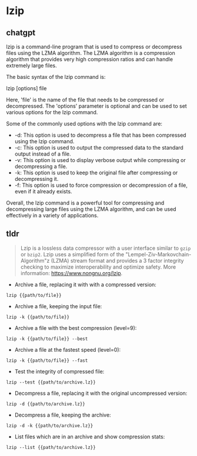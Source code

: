 # lzip 
## chatgpt 
lzip is a command-line program that is used to compress or decompress files using the LZMA algorithm. The LZMA algorithm is a compression algorithm that provides very high compression ratios and can handle extremely large files.

The basic syntax of the lzip command is:

lzip [options] file

Here, 'file' is the name of the file that needs to be compressed or decompressed. The 'options' parameter is optional and can be used to set various options for the lzip command.

Some of the commonly used options with the lzip command are:

- -d: This option is used to decompress a file that has been compressed using the lzip command.
- -c: This option is used to output the compressed data to the standard output instead of a file.
- -v: This option is used to display verbose output while compressing or decompressing a file.
- -k: This option is used to keep the original file after compressing or decompressing it.
- -f: This option is used to force compression or decompression of a file, even if it already exists.

Overall, the lzip command is a powerful tool for compressing and decompressing large files using the LZMA algorithm, and can be used effectively in a variety of applications. 

## tldr 
 
> Lzip is a lossless data compressor with a user interface similar to `gzip` or `bzip2`.
> Lzip uses a simplified form of the "Lempel-Ziv-Markovchain-Algorithm"z (LZMA) stream format and provides a 3 factor integrity checking to maximize interoperability and optimize safety.
> More information: <https://www.nongnu.org/lzip>.

- Archive a file, replacing it with with a compressed version:

`lzip {{path/to/file}}`

- Archive a file, keeping the input file:

`lzip -k {{path/to/file}}`

- Archive a file with the best compression (level=9):

`lzip -k {{path/to/file}} --best`

- Archive a file at the fastest speed (level=0):

`lzip -k {{path/to/file}} --fast`

- Test the integrity of compressed file:

`lzip --test {{path/to/archive.lz}}`

- Decompress a file, replacing it with the original uncompressed version:

`lzip -d {{path/to/archive.lz}}`

- Decompress a file, keeping the archive:

`lzip -d -k {{path/to/archive.lz}}`

- List files which are in an archive and show compression stats:

`lzip --list {{path/to/archive.lz}}`

